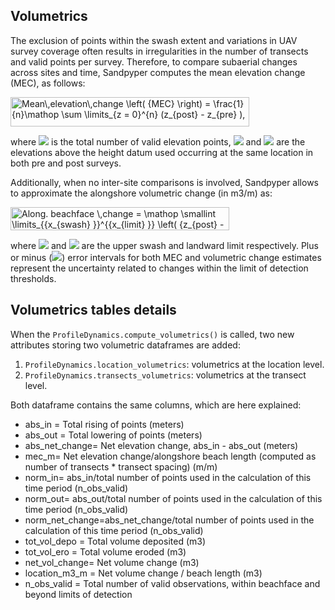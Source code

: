 ## Volumetrics

The exclusion of points within the swash extent and variations in UAV survey coverage often results in irregularities in the number of transects and valid points per survey. Therefore, to compare subaerial changes across sites and time, Sandpyper computes the mean elevation change (MEC), as follows:

<img src="https://bit.ly/3fUcebf" align="center" border="0" alt="Mean\,elevation\,change \left( {MEC} \right) = \frac{1}{n}\mathop \sum \limits_{z = 0}^{n} (z_{post} - z_{pre} )," width="382" height="47" /><br>

where <img src="https://render.githubusercontent.com/render/math?math=n"> is the total number of valid elevation points, <img src="https://render.githubusercontent.com/render/math?math=z_{pre}"> and <img src="https://render.githubusercontent.com/render/math?math=z_{post}"> are the elevations above the height datum used occurring at the same location in both pre and post surveys.

Additionally, when no inter-site comparisons is involved, Sandpyper allows to approximate the alongshore volumetric change (in m3/m) as:

<img src="https://bit.ly/2X8zpbc" align="center" border="0" alt="Along. beachface \,change = \mathop \smallint \limits_{{x_{swash} }}^{{x_{limit} }} \left( {z_{post} - z_{pre} } \right)dx," width="350" height="37" /><br>

where <img src="https://render.githubusercontent.com/render/math?math=x_{swash}"> and <img src="https://render.githubusercontent.com/render/math?math=x_{limit}"> are the upper swash and landward limit respectively. Plus or minus (<img src="https://render.githubusercontent.com/render/math?math=\pm">) error intervals for both MEC and volumetric change estimates represent the uncertainty related to changes within the limit of detection thresholds.



## Volumetrics tables details

When the `ProfileDynamics.compute_volumetrics()` is called, two new attributes storing two volumetric dataframes are added:
1. `ProfileDynamics.location_volumetrics`: volumetrics at the location level.
2. `ProfileDynamics.transects_volumetrics`: volumetrics at the transect level.

Both dataframe contains the same columns, which are here explained:

- abs_in = Total rising of points (meters)
- abs_out = Total lowering of points (meters)
- abs_net_change= Net elevation change, abs_in - abs_out (meters)
- mec_m= Net elevation change/alongshore beach length (computed as number of transects * transect spacing) (m/m)
- norm_in= abs_in/total number of points used in the calculation of this time period (n_obs_valid)
- norm_out= abs_out/total number of points used in the calculation of this time period (n_obs_valid)
- norm_net_change=abs_net_change/total number of points used in the calculation of this time period (n_obs_valid)
- tot_vol_depo = Total volume deposited (m3)
- tot_vol_ero = Total volume eroded (m3)
- net_vol_change= Net volume change (m3)
- location_m3_m = Net volume change / beach length (m3)
- n_obs_valid = Total number of valid observations, within beachface and beyond limits of detection
